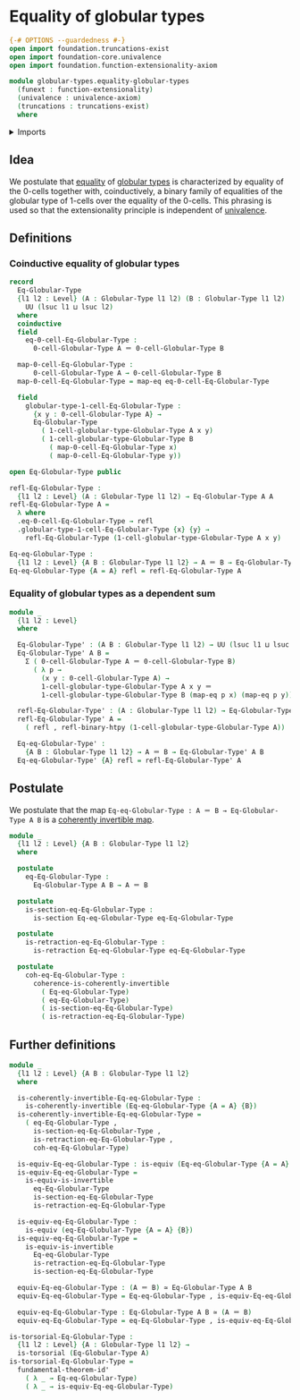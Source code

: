 # Equality of globular types

```agda
{-# OPTIONS --guardedness #-}
open import foundation.truncations-exist
open import foundation-core.univalence
open import foundation.function-extensionality-axiom

module globular-types.equality-globular-types
  (funext : function-extensionality)
  (univalence : univalence-axiom)
  (truncations : truncations-exist)
  where
```

<details><summary>Imports</summary>

```agda
open import foundation.action-on-identifications-binary-functions
open import foundation.action-on-identifications-functions
open import foundation.binary-homotopies funext
open import foundation.cartesian-product-types funext univalence
open import foundation.dependent-pair-types
open import foundation.fundamental-theorem-of-identity-types
open import foundation.identity-types funext
open import foundation.torsorial-type-families funext univalence truncations
open import foundation.univalence funext univalence
open import foundation.universe-levels

open import foundation-core.coherently-invertible-maps
open import foundation-core.equivalences
open import foundation-core.retractions
open import foundation-core.sections

open import globular-types.globular-types
```

</details>

## Idea

We postulate that [equality](foundation-core.identity-types.md) of
[globular types](globular-types.globular-types.md) is characterized by equality
of the 0-cells together with, coinductively, a binary family of equalities of
the globular type of 1-cells over the equality of the 0-cells. This phrasing is
used so that the extensionality principle is independent of
[univalence](foundation.univalence.md).

## Definitions

### Coinductive equality of globular types

```agda
record
  Eq-Globular-Type
  {l1 l2 : Level} (A : Globular-Type l1 l2) (B : Globular-Type l1 l2) :
    UU (lsuc l1 ⊔ lsuc l2)
  where
  coinductive
  field
    eq-0-cell-Eq-Globular-Type :
      0-cell-Globular-Type A ＝ 0-cell-Globular-Type B

  map-0-cell-Eq-Globular-Type :
      0-cell-Globular-Type A → 0-cell-Globular-Type B
  map-0-cell-Eq-Globular-Type = map-eq eq-0-cell-Eq-Globular-Type

  field
    globular-type-1-cell-Eq-Globular-Type :
      {x y : 0-cell-Globular-Type A} →
      Eq-Globular-Type
        ( 1-cell-globular-type-Globular-Type A x y)
        ( 1-cell-globular-type-Globular-Type B
          ( map-0-cell-Eq-Globular-Type x)
          ( map-0-cell-Eq-Globular-Type y))

open Eq-Globular-Type public

refl-Eq-Globular-Type :
  {l1 l2 : Level} (A : Globular-Type l1 l2) → Eq-Globular-Type A A
refl-Eq-Globular-Type A =
  λ where
  .eq-0-cell-Eq-Globular-Type → refl
  .globular-type-1-cell-Eq-Globular-Type {x} {y} →
    refl-Eq-Globular-Type (1-cell-globular-type-Globular-Type A x y)

Eq-eq-Globular-Type :
  {l1 l2 : Level} {A B : Globular-Type l1 l2} → A ＝ B → Eq-Globular-Type A B
Eq-eq-Globular-Type {A = A} refl = refl-Eq-Globular-Type A
```

### Equality of globular types as a dependent sum

```agda
module _
  {l1 l2 : Level}
  where

  Eq-Globular-Type' : (A B : Globular-Type l1 l2) → UU (lsuc l1 ⊔ lsuc l2)
  Eq-Globular-Type' A B =
    Σ ( 0-cell-Globular-Type A ＝ 0-cell-Globular-Type B)
      ( λ p →
        (x y : 0-cell-Globular-Type A) →
        1-cell-globular-type-Globular-Type A x y ＝
        1-cell-globular-type-Globular-Type B (map-eq p x) (map-eq p y))

  refl-Eq-Globular-Type' : (A : Globular-Type l1 l2) → Eq-Globular-Type' A A
  refl-Eq-Globular-Type' A =
    ( refl , refl-binary-htpy (1-cell-globular-type-Globular-Type A))

  Eq-eq-Globular-Type' :
    {A B : Globular-Type l1 l2} → A ＝ B → Eq-Globular-Type' A B
  Eq-eq-Globular-Type' {A} refl = refl-Eq-Globular-Type' A
```

## Postulate

We postulate that the map `Eq-eq-Globular-Type : A ＝ B → Eq-Globular-Type A B`
is a [coherently invertible map](foundation-core.coherently-invertible-maps.md).

```agda
module _
  {l1 l2 : Level} {A B : Globular-Type l1 l2}
  where

  postulate
    eq-Eq-Globular-Type :
      Eq-Globular-Type A B → A ＝ B

  postulate
    is-section-eq-Eq-Globular-Type :
      is-section Eq-eq-Globular-Type eq-Eq-Globular-Type

  postulate
    is-retraction-eq-Eq-Globular-Type :
      is-retraction Eq-eq-Globular-Type eq-Eq-Globular-Type

  postulate
    coh-eq-Eq-Globular-Type :
      coherence-is-coherently-invertible
        ( Eq-eq-Globular-Type)
        ( eq-Eq-Globular-Type)
        ( is-section-eq-Eq-Globular-Type)
        ( is-retraction-eq-Eq-Globular-Type)
```

## Further definitions

```agda
module _
  {l1 l2 : Level} {A B : Globular-Type l1 l2}
  where

  is-coherently-invertible-Eq-eq-Globular-Type :
    is-coherently-invertible (Eq-eq-Globular-Type {A = A} {B})
  is-coherently-invertible-Eq-eq-Globular-Type =
    ( eq-Eq-Globular-Type ,
      is-section-eq-Eq-Globular-Type ,
      is-retraction-eq-Eq-Globular-Type ,
      coh-eq-Eq-Globular-Type)

  is-equiv-Eq-eq-Globular-Type : is-equiv (Eq-eq-Globular-Type {A = A} {B})
  is-equiv-Eq-eq-Globular-Type =
    is-equiv-is-invertible
      eq-Eq-Globular-Type
      is-section-eq-Eq-Globular-Type
      is-retraction-eq-Eq-Globular-Type

  is-equiv-eq-Eq-Globular-Type :
    is-equiv (eq-Eq-Globular-Type {A = A} {B})
  is-equiv-eq-Eq-Globular-Type =
    is-equiv-is-invertible
      Eq-eq-Globular-Type
      is-retraction-eq-Eq-Globular-Type
      is-section-eq-Eq-Globular-Type

  equiv-Eq-eq-Globular-Type : (A ＝ B) ≃ Eq-Globular-Type A B
  equiv-Eq-eq-Globular-Type = Eq-eq-Globular-Type , is-equiv-Eq-eq-Globular-Type

  equiv-eq-Eq-Globular-Type : Eq-Globular-Type A B ≃ (A ＝ B)
  equiv-eq-Eq-Globular-Type = eq-Eq-Globular-Type , is-equiv-eq-Eq-Globular-Type

is-torsorial-Eq-Globular-Type :
  {l1 l2 : Level} {A : Globular-Type l1 l2} →
  is-torsorial (Eq-Globular-Type A)
is-torsorial-Eq-Globular-Type =
  fundamental-theorem-id'
    ( λ _ → Eq-eq-Globular-Type)
    ( λ _ → is-equiv-Eq-eq-Globular-Type)
```
